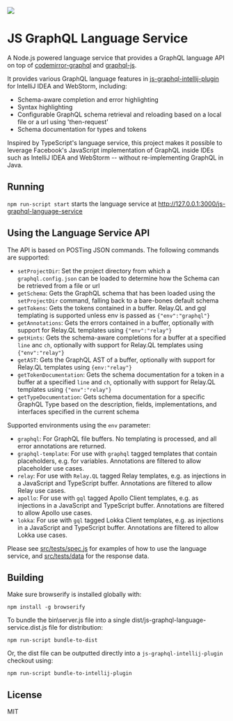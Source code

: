 ![](https://github.com/jimkyndemeyer/js-graphql-intellij-plugin/raw/master/docs/js-graphql-logo.png)

# JS GraphQL Language Service

A Node.js powered language service that provides a GraphQL language API on top of [codemirror-graphql](https://github.com/graphql/codemirror-graphql) and [graphql-js](https://github.com/graphql/graphql-js).

It provides various GraphQL language features in [js-graphql-intellij-plugin](https://github.com/jimkyndemeyer/js-graphql-intellij-plugin) for IntelliJ IDEA and WebStorm, including:
 
- Schema-aware completion and error highlighting
- Syntax highlighting
- Configurable GraphQL schema retrieval and reloading based on a local file or a url using 'then-request'
- Schema documentation for types and tokens

Inspired by TypeScript's language service, this project makes it possible to leverage Facebook's JavaScript implementation of GraphQL inside IDEs such as IntelliJ IDEA and WebStorm -- without re-implementing GraphQL in Java.

## Running
`npm run-script start` starts the language service at http://127.0.0.1:3000/js-graphql-language-service

## Using the Language Service API

The API is based on POSTing JSON commands. The following commands are supported:

- `setProjectDir`: Set the project directory from which a `graphql.config.json` can be loaded to determine how the Schema can be retrieved from a file or url
- `getSchema`: Gets the GraphQL schema that has been loaded using the `setProjectDir` command, falling back to a bare-bones default schema
- `getTokens`: Gets the tokens contained in a buffer. Relay.QL and gql templating is supported unless env is passed as `{"env":"graphql"}`
- `getAnnotations`: Gets the errors contained in a buffer, optionally with support for Relay.QL templates using `{"env":"relay"}`
- `getHints`: Gets the schema-aware completions for a buffer at a specified `line` anc `ch`, optionally with support for Relay.QL templates using `{"env":"relay"}`
- `getAST`: Gets the GraphQL AST of a buffer, optionally with support for Relay.QL templates using `{env:"relay"}`
- `getTokenDocumentation`: Gets the schema documentation for a token in a buffer at a specified `line` and `ch`, optionally with support for Relay.QL templates using `{"env":"relay"}`
- `getTypeDocumentation`: Gets schema documentation for a specific GraphQL Type based on the description, fields, implementations, and interfaces specified in the current schema

Supported environments using the `env` parameter:

- `graphql`: For GraphQL file buffers. No templating is processed, and all error annotations are returned.
- `graphql-template`: For use with `graphql` tagged templates that contain placeholders, e.g. for variables. Annotations are filtered to allow placeholder use cases.
- `relay`: For use with `Relay.QL` tagged Relay templates, e.g. as injections in a JavaScript and TypeScript buffer. Annotations are filtered to allow Relay use cases.
- `apollo`: For use with `gql` tagged Apollo Client templates, e.g. as injections in a JavaScript and TypeScript buffer. Annotations are filtered to allow Apollo use cases.
- `lokka`: For use with `gql` tagged Lokka Client templates, e.g. as injections in a JavaScript and TypeScript buffer. Annotations are filtered to allow Lokka use cases.

Please see [src/tests/spec.js](src/tests/spec.js) for examples of how to use the language service, and [src/tests/data](src/tests/data) for the response data.

## Building

Make sure browserify is installed globally with:

```
npm install -g browserify
```

To bundle the bin\server.js file into a single dist/js-graphql-language-service.dist.js file for distribution:

```
npm run-script bundle-to-dist
```

Or, the dist file can be outputted directly into a `js-graphql-intellij-plugin` checkout using:

```
npm run-script bundle-to-intellij-plugin
```

## License
MIT
